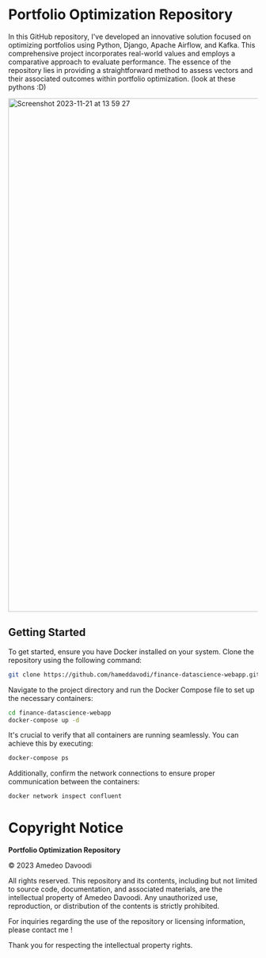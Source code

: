 # Portfolio Optimization Repository

In this GitHub repository, I've developed an innovative solution focused on optimizing portfolios using Python, Django, Apache Airflow, and Kafka. This comprehensive project incorporates real-world values and employs a comparative approach to evaluate performance. The essence of the repository lies in providing a straightforward method to assess vectors and their associated outcomes within portfolio optimization. (look at these pythons :D)

<img width="1036" alt="Screenshot 2023-11-21 at 13 59 27" src="https://github.com/hameddavodi/finance-datascience-webapp/assets/109058050/e981f6aa-4c3f-4d7c-9454-e391dfd60197">

## Getting Started

To get started, ensure you have Docker installed on your system. Clone the repository using the following command:

```bash
git clone https://github.com/hameddavodi/finance-datascience-webapp.git
```
Navigate to the project directory and run the Docker Compose file to set up the necessary containers:

```bash
cd finance-datascience-webapp
docker-compose up -d
```

It's crucial to verify that all containers are running seamlessly. You can achieve this by executing:
```bash
docker-compose ps
```

Additionally, confirm the network connections to ensure proper communication between the containers:

```bash
docker network inspect confluent
```

# Copyright Notice

**Portfolio Optimization Repository**

© 2023 Amedeo Davoodi

All rights reserved. This repository and its contents, including but not limited to source code, documentation, and associated materials, are the intellectual property of Amedeo Davoodi. Any unauthorized use, reproduction, or distribution of the contents is strictly prohibited.

For inquiries regarding the use of the repository or licensing information, please contact me !

Thank you for respecting the intellectual property rights.


